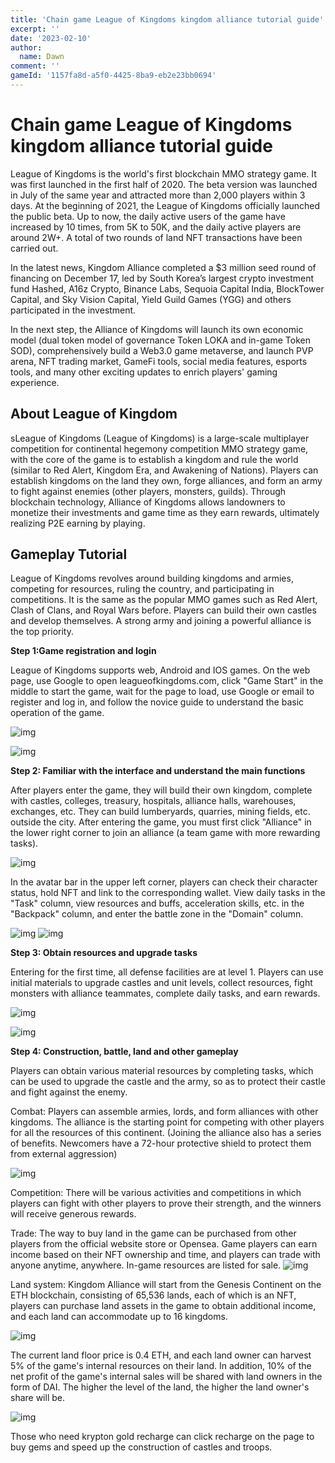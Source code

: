 ```yaml
---
title: 'Chain game League of Kingdoms kingdom alliance tutorial guide'
excerpt: ''
date: '2023-02-10'
author:
  name: Dawn
comment: ''
gameId: '1157fa8d-a5f0-4425-8ba9-eb2e23bb0694'
---
```


# Chain game League of Kingdoms kingdom alliance tutorial guide

League of Kingdoms is the world's first blockchain MMO strategy game. It was first launched in the first half of 2020. The beta version was launched in July of the same year and attracted more than 2,000 players within 3 days. At the beginning of 2021, the League of Kingdoms officially launched the public beta. Up to now, the daily active users of the game have increased by 10 times, from 5K to 50K, and the daily active players are around 2W+. A total of two rounds of land NFT transactions have been carried out.

In the latest news, Kingdom Alliance completed a $3 million seed round of financing on December 17, led by South Korea’s largest crypto investment fund Hashed, A16z Crypto, Binance Labs, Sequoia Capital India, BlockTower Capital, and Sky Vision Capital, Yield Guild Games (YGG) and others participated in the investment.

In the next step, the Alliance of Kingdoms will launch its own economic model (dual token model of governance Token LOKA and in-game Token SOD), comprehensively build a Web3.0 game metaverse, and launch PVP arena, NFT trading market, GameFi tools, social media features, esports tools, and many other exciting updates to enrich players' gaming experience.

## About League of Kingdom

sLeague of Kingdoms (League of Kingdoms) is a large-scale multiplayer competition for continental hegemony competition MMO strategy game, with the core of the game is to establish a kingdom and rule the world (similar to Red Alert, Kingdom Era, and Awakening of Nations). Players can establish kingdoms on the land they own, forge alliances, and form an army to fight against enemies (other players, monsters, guilds). Through blockchain technology, Alliance of Kingdoms allows landowners to monetize their investments and game time as they earn rewards, ultimately realizing P2E earning by playing.

## Gameplay Tutorial

League of Kingdoms revolves around building kingdoms and armies, competing for resources, ruling the country, and participating in competitions. It is the same as the popular MMO games such as Red Alert, Clash of Clans, and Royal Wars before. Players can build their own castles and develop themselves. A strong army and joining a powerful alliance is the top priority.

**Step 1:Game registration and login**

League of Kingdoms supports web, Android and IOS games. On the web page, use Google to open leagueofkingdoms.com, click "Game Start" in the middle to start the game, wait for the page to load, use Google or email to register and log in, and follow the novice guide to understand the basic operation of the game.

![img](https://lh3.googleusercontent.com/nca482mG2tVGAOmzcOKxVJbzvUwKp4vIJyidvWpqiXPPnU24B_CD_oBnv0gl9y7sG9UyQ4XCq2ZdJ6Y8tGn6A-dBX9lB7-lN6z84LEYtr1qI1-eACqzYvO0Okdd46UqHrfBROyBCphZQEXYHvGOCeRk)

![img](https://lh3.googleusercontent.com/RTScxrRGu5_cjHskgQ-5gfbyx8-wjkanhfFF-AyAfDO4p_9aG8UBac92VOvUitnhPVjPdar3XjfZ5SJ17_O9ZiEksV5eSl5HtcJYqBJ9V0rme5aFQ0evQs4Jzv4-DYn5W-NNCRKWBhhwlyXDuf-ZIag)

**Step 2: Familiar with the interface and understand the main functions**

After players enter the game, they will build their own kingdom, complete with castles, colleges, treasury, hospitals, alliance halls, warehouses, exchanges, etc. They can build lumberyards, quarries, mining fields, etc. outside the city. After entering the game, you must first click "Alliance" in the lower right corner to join an alliance (a team game with more rewarding tasks).

![img](https://lh4.googleusercontent.com/H98kGDHozz12VSnGZv5QHOX6NKObJ5Oy9XxUMk0SPSY0lfjjst8-I4t_rIWoAlvdNq2Q2XLdvwvTMRiDMxkLpnuatAJHs9W-1vaUPYDkFfLjyrVFDKTL3536xSSDGllyH3XVhhI_rGCmesCohcz7cQw)

In the avatar bar in the upper left corner, players can check their character status, hold NFT and link to the corresponding wallet. View daily tasks in the "Task" column, view resources and buffs, acceleration skills, etc. in the "Backpack" column, and enter the battle zone in the "Domain" column.

![img](https://lh3.googleusercontent.com/VogpgJ0lIK01P4SkL7w_YyL1JGJ7haY4L-4OWxgQmhtIYS8oduMQGyxEQGtwhehnG-kAy_-gR320lBOn86l2wNjZ88PA-P0wAroQ0Xl384uwP4sovHqrTnSjt9rbd-tlcPvQzzU_PeCSd5vDJu3rPRQ)
![img](https://lh6.googleusercontent.com/mzDKT43kVjyLg-6ES_uMKOVki9xCSXJ8-7gsPOFlBotInaAbZNhCCxE5t8dMHst09uWJWRl6A0l0q8Bcx3zvU9g9zRXi1E9LvYn0zXo_XIl2TL71NBkj7CXuiYkrSGm-GsyyLsMlwaHnzJ3aGPOcVdw)

**Step 3: Obtain resources and upgrade tasks**

Entering for the first time, all defense facilities are at level 1. Players can use initial materials to upgrade castles and unit levels, collect resources, fight monsters with alliance teammates, complete daily tasks, and earn rewards.

![img](https://lh3.googleusercontent.com/kJNUE3dHq9HRh4Z1NdC2ifxwzcHuMzfXonvwwDo1IJq0tATdWTUoxI9FHpx2J74BWFVKiQCjlH6U6nC07WU5R96mH6Dm8q3iEi1ePYGyRoZ6V_eOs_YeRnxRicU3mKWZhQdinDZHWmlkN3XMcX9UVDY)

![img](https://lh4.googleusercontent.com/lyaa4egDzptA5c5FYPpummsnhJ300fOeh6xkTJGHkJxqQduuvIOr5Ji9ER53oeih1Sgfqpd_4jcnT2MS8d3ig7-FBBe_lnuaXBjWcr4G6t3P72DQT-IaM6XHcbF43cM2QV77iA6rARv0QaAoBKETWe4)

**Step 4: Construction, battle, land and other gameplay**

Players can obtain various material resources by completing tasks, which can be used to upgrade the castle and the army, so as to protect their castle and fight against the enemy.

Combat: Players can assemble armies, lords, and form alliances with other kingdoms. The alliance is the starting point for competing with other players for all the resources of this continent. (Joining the alliance also has a series of benefits. Newcomers have a 72-hour protective shield to protect them from external aggression)

![img](https://lh6.googleusercontent.com/nLU740Z899k-PNfIa7wSTZgeVToWcEcu79gxsVO7B9bjwUq-w3bGj14PmaeuOoBylpld3xzG7fPwwjrkNurR_veF1blLm-7Xuj9ORRjG_D4IWNkEKv9kBSC4tlowsIa6-mUeQf-40HLPZgtYGfUqE_g)

Competition: There will be various activities and competitions in which players can fight with other players to prove their strength, and the winners will receive generous rewards.

Trade: The way to buy land in the game can be purchased from other players from the official website store or Opensea. Game players can earn income based on their NFT ownership and time, and players can trade with anyone anytime, anywhere. In-game resources are listed for sale.
![img](https://lh6.googleusercontent.com/UPpLfCfrM3ozfUPkMS9t34k1K9SU_RbYJA8R98mcDR3kWQjAh2HkRLUif6m_R4lyvpvJ7nIY5nDxvwLAfu2oO6SdK6XDaBL0FzsJMLFgjsmXN8BA57rs5SZ4l5Eo-B0jnyYaHd7LLTcrAmJyg6OVPp4)

Land system: Kingdom Alliance will start from the Genesis Continent on the ETH blockchain, consisting of 65,536 lands, each of which is an NFT, players can purchase land assets in the game to obtain additional income, and each land can accommodate up to 16 kingdoms.

![img](https://lh4.googleusercontent.com/Rvbye65brQYIhRjMvxfe37y6VBDQbk0Xxkz_w7tTRWT1LCAcy6YT0KowMFM0eveEMAzi8USQSWwI28_wx1E2IEJAZZzkoOZHQQI7eOYPa1SdwYdqKkN4yZGzgrALuwH69k43eK6LVMr-jLGnaUrmMuI)

The current land floor price is 0.4 ETH, and each land owner can harvest 5% of the game's internal resources on their land. In addition, 10% of the net profit of the game's internal sales will be shared with land owners in the form of DAI. The higher the level of the land, the higher the land owner's share will be.

![img](https://lh4.googleusercontent.com/F7eBlIooRksnCB0bh19Fu35dhB4XtAiu2yAr2I2g2kAHAB8ELISgdQe_j_d6xeQGX78aaDqfaIxQJKXfkI4ENnDDwSB4JIHcitHunXCOqPgK7mTY8WVUtoEt7tvGsoUaE5NyaX1ZRo_TXGtPoANR_30)

Those who need krypton gold recharge can click recharge on the page to buy gems and speed up the construction of castles and troops.
